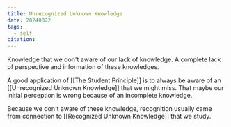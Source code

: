 ```yaml
---
title: Unrecognized Unknown Knowledge
date: 20240322
tags:
  - self
citation:
---
```

Knowledge that we don't aware of our lack of knowledge. A complete lack of perspective and information of these knowledges.

A good application of [[The Student Principle]] is to always be aware of an [[Unrecognized Unknown Knowledge]] that we might miss. That maybe our initial perception is wrong because of an incomplete knowledge.

Because we don't aware of these knowledge, recognition usually came from connection to [[Recognized Unknown Knowledge]] that we study.